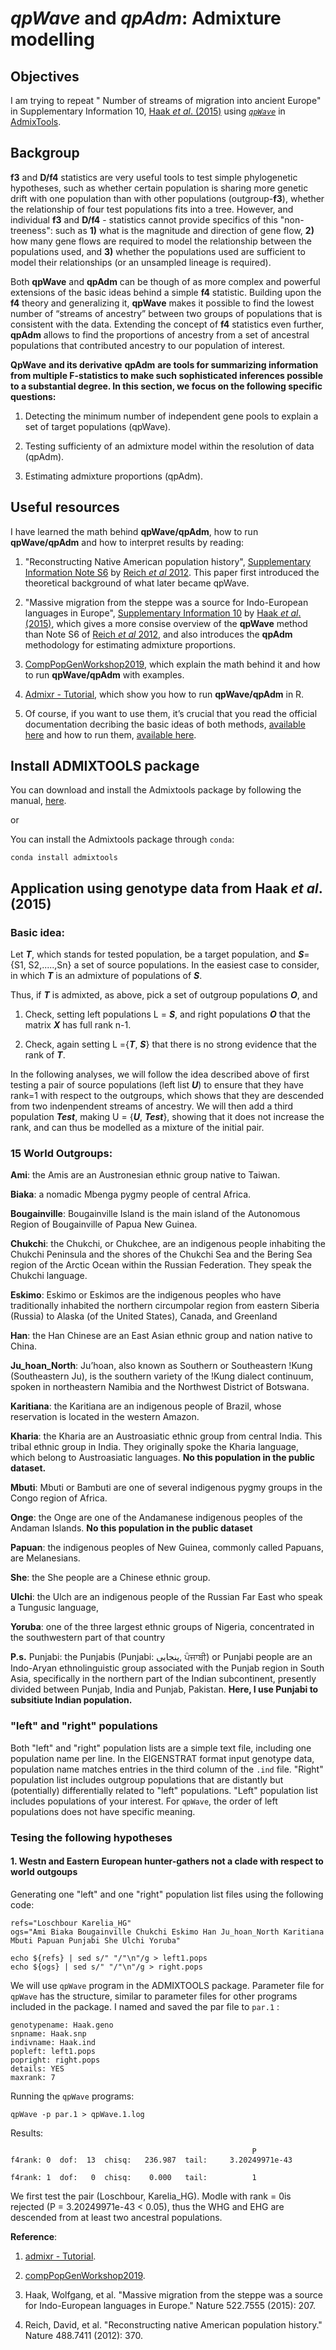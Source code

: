 #  *qpWave* and *qpAdm*: Admixture modelling

## Objectives

I am trying to repeat " Number of streams of migration into ancient Europe" in Supplementary Information 10, [Haak *et al*. (2015)](https://www.nature.com/articles/nature14317) using [*```qpWave```*](https://github.com/DReichLab/AdmixTools/blob/master/README.QpWave) in [AdmixTools](https://github.com/DReichLab/AdmixTools).

## Backgroup

**f3** and **D/f4** statistics are very useful tools to test simple phylogenetic hypotheses, such as whether certain population is sharing more genetic drift with one population than with other populations (outgroup-**f3**), whether the relationship of four test populations fits into a tree. However, and individual **f3** and **D/f4** - statistics cannot provide specifics of this "non-treeness": such as **1)** what is the magnitude and direction of gene flow, **2)** how many gene flows are required to model the relationship between the populations used, and **3)** whether the populations used are sufficient to model their relationships (or an unsampled lineage is required).

Both **qpWave** and **qpAdm** can be though of as more complex and powerful extensions of the basic ideas behind a simple **f4** statistic. Building upon the **f4** theory and generalizing it, **qpWave** makes it possible to find the lowest number of “streams of ancestry” between two groups of populations that is consistent with the data. Extending the concept of **f4** statistics even further, **qpAdm** allows to find the proportions of ancestry from a set of ancestral populations that contributed ancestry to our population of interest.

**QpWave** **and its derivative** **qpAdm** **are tools for summarizing information from multiple F-statistics to make such sophisticated inferences possible to a substantial degree. In this section, we focus on the following specific questions:**

1. Detecting the minimum number of independent gene pools to explain a set of target populations (qpWave).

2. Testing sufficienty of an admixture model within the resolution of data (qpAdm).

3. Estimating admixture proportions (qpAdm).

## Useful resources

I have learned the math behind **qpWave/qpAdm**, how to run **qpWave/qpAdm** and how to interpret results by reading:

1. "Reconstructing Native American population history", [Supplementary Information Note S6](data/Reich_et_al_2012_Supplementary.pdf) by [Reich *et al* 2012](https://www.nature.com/articles/nature11258). This paper first introduced the theoretical background of what later became qpWave.

2. "Massive migration from the steppe was a source for Indo-European languages in Europe", [Supplementary Information 10](https://media.nature.com/original/nature-assets/nature/journal/v522/n7555/extref/nature14317-s1.pdf) by [Haak *et al*. (2015)](https://www.nature.com/articles/nature14317), which gives a more consise overview of the **qpWave** method than Note S6 of [Reich *et al* 2012](https://www.nature.com/articles/nature11258), and also introduces the **qpAdm** methodology for estimating admixture proportions.

3. [CompPopGenWorkshop2019](https://github.com/stschiff/compPopGenWorkshop2019_docs/blob/master/contents/05_qpwave_qpadm/qpwave_qpadm.rst), which explain the math behind it and how to run **qpWave/qpAdm** with examples.

4. [Admixr - Tutorial](https://bodkan.net/admixr/articles/tutorial.html#qpwave-and-qpadm), which show you how to run **qpWave/qpAdm** in R.

5. Of course, if you want to use them, it’s crucial that you read the official documentation decribing the basic ideas of both methods, [available here](https://github.com/DReichLab/AdmixTools/blob/master/pdoc.pdf) and how to run them, [available here](https://github.com/DReichLab/AdmixTools/blob/master/README.QpWave).

## Install ADMIXTOOLS package 

You can download and install the Admixtools package by following the manual, [here](https://github.com/DReichLab/AdmixTools/blob/master/README).

or 

You can install the Admixtools package through ```conda```:

```
conda install admixtools
```

## Application using genotype data from Haak *et al*. (2015)


### Basic idea:

Let ***T***, which stands for tested population, be a target population, and ***S***= {S1, S2,.....,Sn} a set of source populations. In the easiest case to consider, in which ***T*** is an admixture of populations of ***S***.

Thus, if ***T*** is admixted, as above, pick a set of outgroup populations ***O***, and 

1. Check, setting left populations L = ***S***, and  right populations ***O*** that the matrix ***X*** has full rank n-1.

2. Check, again setting L ={***T***, ***S***} that there is no strong evidence that the rank of ***T***.


In the following analyses, we will follow the idea described above of first testing a pair of source populations (left list ***U***) to ensure that they have rank=1 with respect to the outgroups, which shows that they are descended from two indenpendent streams of ancestry. We will then add a third population ***Test***, making U = {***U***, ***Test***}, showing that it does not increase the rank, and can thus be modelled as a mixture of the initial pair.

### 15 World Outgroups:

**Ami**: the Amis are an Austronesian ethnic group native to Taiwan.

**Biaka**: a nomadic Mbenga pygmy people of central Africa.

**Bougainville**: Bougainville Island is the main island of the Autonomous Region of Bougainville of Papua New Guinea.

**Chukchi**: the Chukchi, or Chukchee, are an indigenous people inhabiting the Chukchi Peninsula and the shores of the Chukchi Sea and the Bering Sea region of the Arctic Ocean within the Russian Federation. They speak the Chukchi language.

**Eskimo**: Eskimo or Eskimos are the indigenous peoples who have traditionally inhabited the northern circumpolar region from eastern Siberia (Russia) to Alaska (of the United States), Canada, and Greenland

**Han**: the Han Chinese are an East Asian ethnic group and nation native to China.

**Ju_hoan_North**: Juʼhoan, also known as Southern or Southeastern !Kung (Southeastern Ju), is the southern variety of the !Kung dialect continuum, spoken in northeastern Namibia and the Northwest District of Botswana. 

**Karitiana**: the Karitiana are an indigenous people of Brazil, whose reservation is located in the western Amazon.

**Kharia**: the Kharia are an Austroasiatic ethnic group from central India. This tribal ethnic group in India. They originally spoke the Kharia language, which belong to Austroasiatic languages. **No this population in the public dataset.**

**Mbuti**: Mbuti or Bambuti are one of several indigenous pygmy groups in the Congo region of Africa.

**Onge**: the Onge are one of the Andamanese indigenous peoples of the Andaman Islands. **No this population in the public dataset**

**Papuan**: the indigenous peoples of New Guinea, commonly called Papuans, are Melanesians. 

**She**: the She people are a Chinese ethnic group.

**Ulchi**: the Ulch are an indigenous people of the Russian Far East who speak a Tungusic language,

**Yoruba**: one of the three largest ethnic groups of Nigeria, concentrated in the southwestern part of that country

**P.s.** Punjabi: the Punjabis (Punjabi: پنجابی, ਪੰਜਾਬੀ) or Punjabi people are an Indo-Aryan ethnolinguistic group associated with the Punjab region in South Asia, specifically in the northern part of the Indian subcontinent, presently divided between Punjab, India and Punjab, Pakistan. **Here, I use Punjabi to subsitiute Indian population.** 


### "left" and "right" populations

Both "left" and "right" population lists are a simple text file, including one population name per line. In the EIGENSTRAT format input genotype data, population name matches entries in the third column of the ```.ind``` file. "Right" population list includes outgroup populations that are distantly but (potentially) differentially related to "left" populations. "Left" population list includes populations of your interest. For ```qpWave```, the order of left populations does not have specific meaning.


### Tesing the following hypotheses

#### 1. Westn and Eastern European hunter-gathers not a clade with respect to world outgoups


Generating one "left" and one "right" population list files using the following code:

```
refs="Loschbour Karelia_HG"
ogs="Ami Biaka Bougainville Chukchi Eskimo Han Ju_hoan_North Karitiana Mbuti Papuan Punjabi She Ulchi Yoruba"

echo ${refs} | sed s/" "/"\n"/g > left1.pops
echo ${ogs} | sed s/" "/"\n"/g > right.pops
```

We will use ```qpWave``` program in the ADMIXTOOLS package. Parameter file for ```qpWave``` has the structure, similar to parameter files for other programs included in the package. I named and saved the par file to ```par.1``` :

```
genotypename: Haak.geno
snpname: Haak.snp
indivname: Haak.ind
popleft: left1.pops
popright: right.pops
details: YES
maxrank: 7
```
Running the ```qpWave``` programs:

```
qpWave -p par.1 > qpWave.1.log
```

Results:

```
                                                      P
f4rank: 0  dof:  13  chisq:   236.987  tail:     3.20249971e-43
 
f4rank: 1  dof:   0  chisq:    0.000   tail:          1 

```

We first test the pair (Loschbour, Karelia_HG). Modle with rank = 0is rejected (P = 3.20249971e-43 < 0.05), thus the WHG and EHG are descended from at least two ancestral populations.








**Reference**:

1. [admixr - Tutorial](https://bodkan.net/admixr/articles/tutorial.html#qpwave-and-qpadm).

2. [compPopGenWorkshop2019](https://github.com/stschiff/compPopGenWorkshop2019_docs/blob/master/contents/05_qpwave_qpadm/qpwave_qpadm.rst).

3. Haak, Wolfgang, et al. "Massive migration from the steppe was a source for Indo-European languages in Europe." Nature 522.7555 (2015): 207.

4. Reich, David, et al. "Reconstructing native American population history." Nature 488.7411 (2012): 370.
